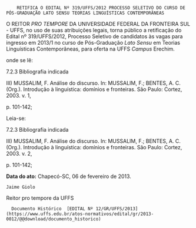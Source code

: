         RETIFICA O EDITAL Nº 319/UFFS/2012 PROCESSO SELETIVO DO CURSO DE PÓS-GRADUAÇÃO LATO SENSU TEORIAS LINGUÍSTICAS CONTEMPORÂNEAS  

O REITOR *PRO TEMPORE* DA UNIVERSIDADE FEDERAL DA FRONTEIRA SUL - UFFS, no uso de suas atribuições legais, torna público a retificação do Edital nº 319/UFFS/2012, Processo Seletivo de candidatos às vagas para ingresso em 2013/1 no curso de Pós-Graduação *Lato Sensu* em Teorias Linguísticas Contemporâneas, para oferta na UFFS *Campus* Erechim.

 onde se lê:

 7.2.3 Bibliografia indicada

 III) MUSSALIM, F. Análise do discurso. In: MUSSALIM, F.; BENTES, A. C. (Org.). Introdução à linguística: domínios e fronteiras. São Paulo: Cortez, 2003. v. 1,

 p. 101-142;

 Leia-se:

 7.2.3 Bibliografia indicada

 III) MUSSALIM, F. Análise do discurso. In: MUSSALIM, F.; BENTES, A. C. (Org.). Introdução à linguística: domínios e fronteiras. São Paulo: Cortez, 2003. v. 2,

 p. 101-142;

  

   **Data do ato:** Chapecó-SC, 06 de fevereiro de 2013.   
 

    Jaime Giolo   
 Reitor pro tempore da UFFS 

      Documento Histórico  [EDITAL Nº 12/GR/UFFS/2013](https://www.uffs.edu.br/atos-normativos/edital/gr/2013-0012/@@download/documento_historico)     
      
